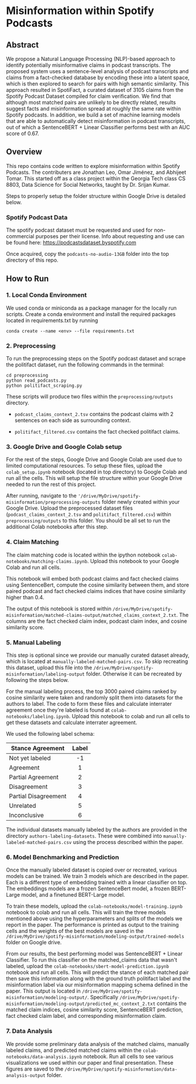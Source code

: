 # Misinformation within Spotify Podcasts

## Abstract

We propose a Natural Language Processing (NLP)-based approach to identify potentially misinformative claims in podcast transcripts. 
The proposed system uses a sentence-level analysis of podcast transcripts and claims from a fact-checked database by encoding these into a latent space, which is then explored to search for pairs with high semantic similarity. 
This approach resulted in SpotiFact, a curated dataset of 3105 claims from the Spotify Podcast Dataset compiled for claim verification.
We find that although most matched pairs are unlikely to be directly related, results suggest facts and misinformation spread at roughly the same rate within Spotify podcasts. 
In addition, we build a set of machine learning models that are able to automatically detect misinformation in podcast transcripts, out of which a SentenceBERT + Linear Classifier performs best with an AUC score of 0.67. 

## Overview

This repo contains code written to explore misinformation within Spotify Podcasts. The contributers are Jonathan Leo, Omar Jiménez, and Abhijeet Tomar. This started off as a class project within the Georgia Tech class CS 8803, Data Science for Social Networks, taught by Dr. Srijan Kumar.

Steps to properly setup the folder structure within Google Drive is detailed below.

### Spotify Podcast Data

The spotify podcast dataset must be requested and used for non-commercial purposes per their license. Info about requesting and use can be found here: https://podcastsdataset.byspotify.com

Once acquired, copy the ```podcasts-no-audio-13GB``` folder into the top directory of this repo.

## How to Run

### 1. Local Conda Environment

We used conda or miniconda as a package manager for the locally run scripts. Create a conda environment and install the required packages located in requirements.txt by running 

```conda create --name <env> --file requirements.txt```

### 2. Preprocessing

To run the preprocessing steps on the Spotify podcast dataset and scrape the politifact dataset, run the following commands in the terminal:

```
cd preprocessing
python read_podcasts.py
python politifact_scraping.py
```

These scripts will produce two files within the ```preprocessing/outputs``` directory.

* ```podcast_claims_context_2.tsv``` contains the podcast claims with 2 sentences on each side as surrounding context. 

* ```politifact_filtered.csv``` contains the fact checked politifact claims.

### 3. Google Drive and Google Colab setup

For the rest of the steps, Google Drive and Google Colab are used due to limited computational resources. To setup these files, upload the ```colab_setup.ipynb``` notebook (located in top directory) to Google Colab and run all the cells. This will setup the file structure within your Google Drive needed to run the rest of this project. 

After running, navigate to the ```'/drive/MyDrive/spotify-misinformation/preprocessing-outputs``` folder newly created within your Google Drive. Upload the preprocessed dataset files (```podcast_claims_context_2.tsv``` and ```politifact_filtered.csv```) within ```preprocessing/outputs``` to this folder. You should be all set to run the additional Colab notebooks after this step.

### 4. Claim Matching

The claim matching code is located within the ipython notebook ```colab-notebooks/matching-claims.ipynb```. Upload this notebook to your Google Colab and run all cells.

This notebook will embed both podcast claims and fact checked claims using SentenceBert, compute the cosine similarity between them, and store paired podcast and fact checked claims indices that have cosine similarity higher than 0.4.

The output of this notebook is stored within ```/drive/MyDrive/spotify-misinformation/matched-claims-output/matched_claims_context_2.txt```. The columns are the fact checked claim index, podcast claim index, and cosine similarity score. 

### 5. Manual Labeling

This step is optional since we provide our manually curated dataset already, which is located at ```manually-labeled-matched-pairs.csv```. To skip recreating this dataset, upload this file into the ```/drive/MyDrive/spotify-misinformation/labeling-output``` folder. Otherwise it can be recreated by following the steps below.

For the manual labeling process, the top 3000 paired claims ranked by cosine similarity were taken and randomly split them into datasets for the authors to label. The code to form these files and calculate interrater agreement once they're labeled is found at ```colab-notebooks/labeling.ipynb```. Upload this notebook to colab and run all cells to get these datasets and calculate interrater agreement. 

We used the following label schema:

| Stance Agreement     | Label |
| -----------------    |:-----:|
| Not yet labeled      | -1    |
| Agreement            | 1     |
| Partial Agreement    | 2     |
| Disagreement         | 3     |
| Partial Disagreement | 4     |
| Unrelated            | 5     |
| Inconclusive         | 6     |

The individual datasets manually labeled by the authors are provided in the directory ```authors-labeling-datasets```. These were combined into ```manually-labeled-matched-pairs.csv``` using the process described within the paper. 

### 6. Model Benchmarking and Prediction 

Once the manually labeled dataset is copied over or recreated, various models can be trained. We train 3 models which are described in the paper. Each is a different type of embedding trained with a linear classifier on top. The embeddings models are a frozen SentenceBert model, a frozen BERT-Large model, and a finetuned BERT-Large model. 

To train these models, upload the ```colab-notebooks/model-training.ipynb``` notebook to colab and run all cells. This will train the three models mentioned above using the hyperparameters and splits of the models we report in the paper. The performance is printed as output to the training cells and the weights of the best models are saved in the ```/drive/MyDrive/spotify-misinformation/modeling-output/trained-models``` folder on Google drive. 

From our results, the best performing model was SentenceBERT + Linear Classifier. To run this classifier on the matched_claims data that wasn't labeled, upload the ```colab-notebooks/sbert-model-prediction.ipynb``` notebook and run all cells. This will predict the stance of each matched pair then save this information along with the ground truth politifact label and the misinformation label via our misinformation mapping schema defined in the paper. This output is located in ```/drive/MyDrive/spotify-misinformation/modeling-output/```. Specifically ```/drive/MyDrive/spotify-misinformation/modeling-output/predicted_mc_context_2.txt``` contains the matched claim indices, cosine similarity score, SentenceBERT prediction, fact checked claim label, and corresponding misinformation claim.

### 7. Data Analysis

We provide some preliminary data analysis of the matched claims, manually labeled claims, and predicted matched claims within the ```colab-notebooks/data-analysis.ipynb``` notebook. Run all cells to see various visualizations we used within our paper and final presentation. These figures are saved to the ```/drive/MyDrive/spotify-misinformation/data-analysis-output``` folder.
